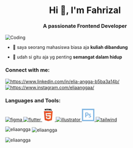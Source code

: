 <h1 align="center">Hi 👋, I'm Fahrizal</h1>
<h3 align="center">A passionate Frontend Developer</h3>
<img align="center" alt="Coding" width="350" src="https://cdn.dribbble.com/users/555872/screenshots/3063795/apple.gif">

- 🏫 saya seorang mahasiswa biasa aja **kuliah dibandung**

- 👯 udah si gitu aja yg penting **semangat dalam hidup**

<h3 align="left">Connect with me:</h3>
<p align="left">
<a href="https://linkedin.com/in/elia-angga-b5ba3a14b/" target="blank"><img align="center" src="https://raw.githubusercontent.com/rahuldkjain/github-profile-readme-generator/master/src/images/icons/Social/linked-in-alt.svg" alt="https://www.linkedin.com/in/elia-angga-b5ba3a14b/" height="30" width="40" /></a>
<a href="https://www.instagram.com/eliaanggaa/" target="blank"><img align="center" src="https://raw.githubusercontent.com/rahuldkjain/github-profile-readme-generator/master/src/images/icons/Social/instagram.svg" alt="https://www.instagram.com/eliaanggaa/" height="30" width="40" /></a>
</p>

<h3 align="left">Languages and Tools:</h3>
<p align="left"> <a href="https://www.figma.com/" target="_blank" rel="noreferrer"> <img src="https://www.vectorlogo.zone/logos/figma/figma-icon.svg" alt="figma" width="40" height="40"/> </a> <a href="https://flutter.dev" target="_blank" rel="noreferrer"> <img src="https://www.vectorlogo.zone/logos/flutterio/flutterio-icon.svg" alt="flutter" width="40" height="40"/> </a> <a href="https://www.w3.org/html/" target="_blank" rel="noreferrer"> <img src="https://raw.githubusercontent.com/devicons/devicon/master/icons/html5/html5-original-wordmark.svg" alt="html5" width="40" height="40"/> </a> <a href="https://www.adobe.com/in/products/illustrator.html" target="_blank" rel="noreferrer"> <img src="https://www.vectorlogo.zone/logos/adobe_illustrator/adobe_illustrator-icon.svg" alt="illustrator" width="40" height="40"/> </a> <a href="https://www.photoshop.com/en" target="_blank" rel="noreferrer"> <img src="https://raw.githubusercontent.com/devicons/devicon/master/icons/photoshop/photoshop-line.svg" alt="photoshop" width="40" height="40"/> </a> <a href="https://tailwindcss.com/" target="_blank" rel="noreferrer"> <img src="https://www.vectorlogo.zone/logos/tailwindcss/tailwindcss-icon.svg" alt="tailwind" width="40" height="40"/> </a> </p>

<p><img align="left" src="https://github-readme-stats.vercel.app/api/top-langs?username=eliaangga&show_icons=true&locale=en&layout=compact" alt="eliaangga" /></p>

<p>&nbsp;<img align="center" src="https://github-readme-stats.vercel.app/api?username=eliaangga&show_icons=true&locale=en" alt="eliaangga" /></p>

<p><img align="center" src="https://github-readme-streak-stats.herokuapp.com/?user=eliaangga&" alt="eliaangga" /></p>
